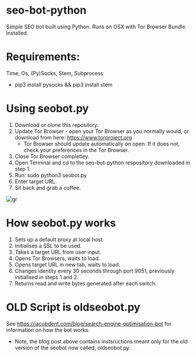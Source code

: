 # seo-bot-python
Simple SEO bot built using Python. Runs on OSX with Tor Browser Bundle Installed. 

# Requirements:
Time, Os, (Py)Socks, Stem, Subprocess
- pip3 install pysocks && pip3 install stem

# Using seobot.py
1. Download or clone this repository.
2. Update Tor Browser - open your Tor Browser as you normally would, or download from here: https://www.torproject.org
   - Tor Browser should update automatically on open. If it does not, check your preferences in the Tor Browser.
3. Close Tor Browser completley.
4. Open Terminal and cd to the seo-bot-python respository downloaded in step 1.
5. Run: sudo python3 seobot.py
6. Enter target URL.
7. Sit back and grab a coffee.

![gr](https://user-images.githubusercontent.com/10816773/61674548-2dabbd80-acec-11e9-841e-a2bdcf0cb6af.png)
 
# How seobot.py works
1. Sets up a default proxy at local host.
2. Initialises a SSL to be used. 
3. Takes a target URL from user input.
4. Opens Tor Browsers, waits to load.
5. Opens target URL in new tab, waits to load.
6. Changes identity every 30 seconds through port 9051, previously initialised in steps 1 and 2.
7. Returns read and write bytes generated after each switch.

# OLD Script is oldseobot.py
See https://jacobdent.com/blog/search-engine-optimisation-bot for information on how the bot works.
- Note, the blog post above contains instsructions meant only for the old version of the seobot now called, oldseobot.py.
